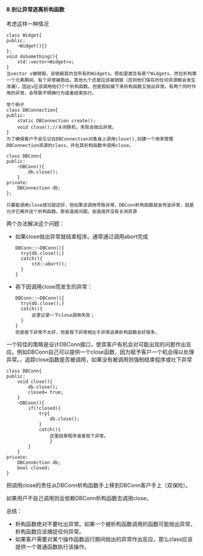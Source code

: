 #### 8.别让异常逃离析构函数



考虑这样一种情况

```
class Widget{
public:
	~Widget(){}
};
void doSomething(){
	std::vector<Widget>v;
}
当vector v被销毁，会销毁其内含所有的Widgets。假如里面含有是个Widgets，而在析构第一个元素期间，有个异常被跑出。其他九个还是应该被销毁（否则他们保存的任何资源都会发生泄漏），因此v应该调用他们个个析构函数。但是假如接下来析构函数又抛出异常。有两个同时作用的异常，会导致不明确行为或者结束执行。

举个例子
class DBConnection{
public:
	static DBConnection create();
	void close();//关闭联机，失败会抛出异常。
}
为了确保客户不会忘记在DBConnection对象身上调用close(),创建一个用来管理DBConnection资源的class，并在其析构函数中调用close。

class DBConn{
public:
	~DBConn(){
		db.close();
	}
private:
	DBConnection db;
};

只要能调用close成功就还好，但如果该调用导致异常，DBConn析构函数就会传波异常，就是允许它离开这个析构函数。那会造成问题。会造成并没有关闭资源

```

两个办法解决这个问题：

* 如果close抛出异常就结束程序。通常通过调用abort完成

  ```
  DBConn::~DBConn(){
  	try{db.close();}
  	catch(){
  		std::abort();
  	}
  }
  ```

* 吞下因调用close而发生的异常：

  ```
  DBConn::~DBConn(){
  	try{db.close();}
  	catch(){
  		这里记录一下close调用失败；
  	}
  }
  但是吞下异常不太好，但是吞下异常相比于异常逃离析构函数会好很多。
  
  ```

一个较佳的策略是设计DBConn接口，使其客户有机会对可能出现的问题作出反应。例如DBConn自己可以提供一个close函数，因为赋予客户一个机会得以处理异常。，追踪close函数是否被调用，如果没有被调用则强制结束程序或吐下异常

```
class DBConn{
public:
	void close(){
		db.close();
		closed= true;
	}
	~DBConn(){
		if(!closed){
			try{
				db.close();
			}
			catch(){
				这里结束程序或者吞下异常。
				}
		}
	}
private:
	DBConnection db;
	bool closed;
}
```

把调用close的责任从DBConn析构函数手上移到DBConn客户手上（双保险）。

如果用户不自己调用则会依赖DBConn析构函数去调用close。



总结：

* 析构函数绝对不要吐出异常。如果一个被析构函数调用的函数可能抛出异常，析构函数应该捕捉任何异常。
* 如果客户需要对某个操作函数运行期间抛出的异常作出反应，那么class应该提供一个普通函数执行该操作。